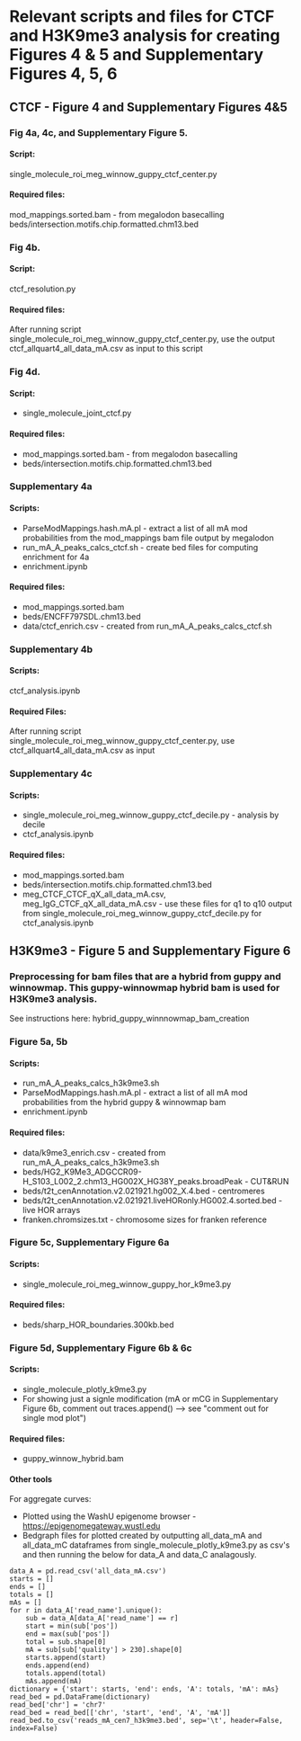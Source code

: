 # Relevant scripts and files for CTCF and H3K9me3 analysis for creating Figures 4 & 5 and Supplementary Figures 4, 5, 6


## CTCF - Figure 4 and Supplementary Figures 4&5 

### Fig 4a, 4c, and Supplementary Figure 5.
#### **Script:**
single_molecule_roi_meg_winnow_guppy_ctcf_center.py
#### **Required files:**
mod_mappings.sorted.bam - from megalodon basecalling
beds/intersection.motifs.chip.formatted.chm13.bed

### Fig 4b.
#### **Script:**
ctcf_resolution.py
#### **Required files:**
After running script single_molecule_roi_meg_winnow_guppy_ctcf_center.py, use the output ctcf_allquart4_all_data_mA.csv as input to this script

### Fig 4d.
#### **Script:**
- single_molecule_joint_ctcf.py

#### **Required files:**
- mod_mappings.sorted.bam - from megalodon basecalling
- beds/intersection.motifs.chip.formatted.chm13.bed 


### Supplementary 4a
#### **Scripts:**
- ParseModMappings.hash&#46;mA&#46;pl - extract a list of all mA mod probabilities from the mod_mappings bam file output by megalodon
- run_mA_A_peaks_calcs_ctcf.sh - create bed files for computing enrichment for 4a
- enrichment.ipynb 

#### **Required files:**
- mod_mappings.sorted.bam
- beds/ENCFF797SDL.chm13.bed
- data/ctcf_enrich.csv - created from run_mA_A_peaks_calcs_ctcf.sh

### Supplementary 4b
#### **Scripts:**
ctcf_analysis.ipynb

#### **Required Files:**
After running script single_molecule_roi_meg_winnow_guppy_ctcf_center.py, use ctcf_allquart4_all_data_mA.csv as input


### Supplementary 4c

#### **Scripts:**
- single_molecule_roi_meg_winnow_guppy_ctcf_decile.py - analysis by decile
- ctcf_analysis.ipynb

#### **Required files:**
- mod_mappings.sorted.bam
- beds/intersection.motifs.chip.formatted.chm13.bed
- meg_CTCF_CTCF_qX_all_data_mA.csv, meg_IgG_CTCF_qX_all_data_mA.csv - use these files for q1 to q10 output from single_molecule_roi_meg_winnow_guppy_ctcf_decile.py for ctcf_analysis.ipynb



## H3K9me3 - Figure 5 and Supplementary Figure 6
### Preprocessing for bam files that are a hybrid from guppy and winnowmap. This guppy-winnowmap hybrid bam is used for H3K9me3 analysis.
See instructions here: hybrid_guppy_winnnowmap_bam_creation

### Figure 5a, 5b

#### **Scripts:**
- run_mA_A_peaks_calcs_h3k9me3.sh
- ParseModMappings.hash&#46;mA&#46;pl - extract a list of all mA mod probabilities from the hybrid guppy & winnowmap bam
- enrichment.ipynb

#### **Required files:**
- data/k9me3_enrich.csv - created from run_mA_A_peaks_calcs_h3k9me3.sh
- beds/HG2_K9Me3_ADGCCR09-H_S103_L002_2.chm13_HG002X_HG38Y_peaks.broadPeak - CUT&RUN
- beds/t2t_cenAnnotation.v2.021921.hg002_X.4.bed - centromeres
- beds/t2t_cenAnnotation.v2.021921.liveHORonly.HG002.4.sorted.bed - live HOR arrays
- franken.chromsizes.txt - chromosome sizes for franken reference

### Figure 5c, Supplementary Figure 6a
#### **Scripts:**
- single_molecule_roi_meg_winnow_guppy_hor_k9me3.py

#### **Required files:**
- beds/sharp_HOR_boundaries.300kb.bed

### Figure 5d, Supplementary Figure 6b & 6c
#### **Scripts:**
- single_molecule_plotly_k9me3.py
- For showing just a signle modification (mA or mCG in Supplementary Figure 6b, comment out traces.append() --> see "comment out for single mod plot")

#### **Required files:**
- guppy_winnow_hybrid.bam

#### **Other tools**
For aggregate curves:
- Plotted using the WashU epigenome browser - https://epigenomegateway.wustl.edu
- Bedgraph files for plotted created by outputting all_data_mA and all_data_mC dataframes from single_molecule_plotly_k9me3.py as csv's and then running the below for data_A and data_C analagously.
```
data_A = pd.read_csv('all_data_mA.csv')
starts = []
ends = []
totals = []
mAs = []
for r in data_A['read_name'].unique():
    sub = data_A[data_A['read_name'] == r]
    start = min(sub['pos'])
    end = max(sub['pos'])
    total = sub.shape[0]
    mA = sub[sub['quality'] > 230].shape[0]
    starts.append(start)
    ends.append(end)
    totals.append(total)
    mAs.append(mA)
dictionary = {'start': starts, 'end': ends, 'A': totals, 'mA': mAs}
read_bed = pd.DataFrame(dictionary)
read_bed['chr'] = 'chr7'
read_bed = read_bed[['chr', 'start', 'end', 'A', 'mA']]
read_bed.to_csv('reads_mA_cen7_h3k9me3.bed', sep='\t', header=False, index=False)
```

